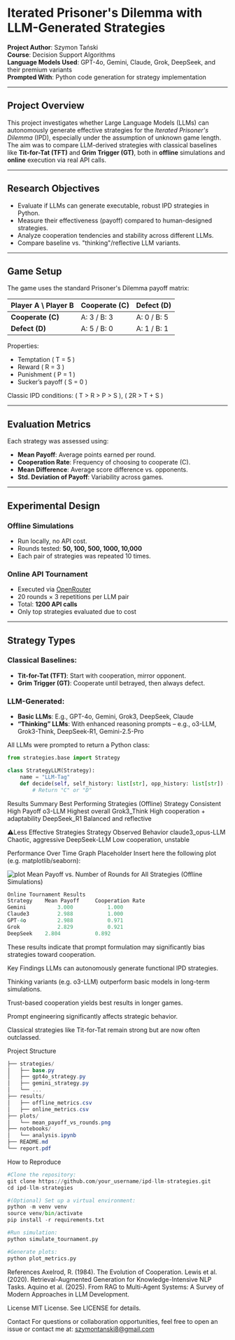 # Iterated Prisoner's Dilemma with LLM-Generated Strategies

**Project Author**: Szymon Tański  
**Course**: Decision Support Algorithms  
**Language Models Used**: GPT-4o, Gemini, Claude, Grok, DeepSeek, and their premium variants  
**Prompted With**: Python code generation for strategy implementation

---

## Project Overview

This project investigates whether Large Language Models (LLMs) can autonomously generate effective strategies for the *Iterated Prisoner's Dilemma* (IPD), especially under the assumption of unknown game length. The aim was to compare LLM-derived strategies with classical baselines like **Tit-for-Tat (TFT)** and **Grim Trigger (GT)**, both in **offline** simulations and **online** execution via real API calls.

---

## Research Objectives

- Evaluate if LLMs can generate executable, robust IPD strategies in Python.
- Measure their effectiveness (payoff) compared to human-designed strategies.
- Analyze cooperation tendencies and stability across different LLMs.
- Compare baseline vs. "thinking"/reflective LLM variants.

---

## Game Setup

The game uses the standard Prisoner's Dilemma payoff matrix:

| Player A \ Player B | Cooperate (C) | Defect (D) |
|---------------------|---------------|------------|
| **Cooperate (C)**   | A: 3 / B: 3   | A: 0 / B: 5|
| **Defect (D)**      | A: 5 / B: 0   | A: 1 / B: 1|

Properties:
- Temptation \( T = 5 \)
- Reward \( R = 3 \)
- Punishment \( P = 1 \)
- Sucker’s payoff \( S = 0 \)

Classic IPD conditions: \( T > R > P > S \), \( 2R > T + S \)

---

## Evaluation Metrics

Each strategy was assessed using:

- **Mean Payoff**: Average points earned per round.
- **Cooperation Rate**: Frequency of choosing to cooperate (C).
- **Mean Difference**: Average score difference vs. opponents.
- **Std. Deviation of Payoff**: Variability across games.

---

## Experimental Design

### Offline Simulations

- Run locally, no API cost.
- Rounds tested: **50, 100, 500, 1000, 10,000**
- Each pair of strategies was repeated 10 times.

### Online API Tournament

- Executed via [OpenRouter](https://openrouter.ai/)
- 20 rounds × 3 repetitions per LLM pair
- Total: **1200 API calls**
- Only top strategies evaluated due to cost

---

## Strategy Types

### Classical Baselines:
- **Tit-for-Tat (TFT)**: Start with cooperation, mirror opponent.
- **Grim Trigger (GT)**: Cooperate until betrayed, then always defect.

### LLM-Generated:
- **Basic LLMs**: E.g., GPT-4o, Gemini, Grok3, DeepSeek, Claude
- **“Thinking” LLMs**: With enhanced reasoning prompts – e.g., o3-LLM, Grok3-Think, DeepSeek-R1, Gemini-2.5-Pro

All LLMs were prompted to return a Python class:
```python
from strategies.base import Strategy

class StrategyLLM(Strategy):
    name = "LLM-Tag"
    def decide(self, self_history: list[str], opp_history: list[str]) -> str:
        # Return "C" or "D"
```
Results Summary
Best Performing Strategies (Offline)
Strategy	Consistent High Payoff
o3-LLM	Highest overall
Grok3_Think	High cooperation + adaptability
DeepSeek_R1	Balanced and reflective

⚠Less Effective Strategies
Strategy	Observed Behavior
claude3_opus-LLM	Chaotic, aggressive
DeepSeek-LLM	Low cooperation, unstable

Performance Over Time
Graph Placeholder
Insert here the following plot (e.g. matplotlib/seaborn):

![plot](https://github.com/user-attachments/assets/0a90d4e8-112c-4aa3-844d-7d8ad1f54529)
Mean Payoff vs. Number of Rounds for All Strategies (Offline Simulations)

```csharp
Online Tournament Results
Strategy	Mean Payoff 	Cooperation Rate
Gemini	    	3.000			1.000
Claude3	    	2.988			1.000
GPT-4o	    	2.988			0.971
Grok	    	2.829			0.921
DeepSeek	2.804			0.892
```

These results indicate that prompt formulation may significantly bias strategies toward cooperation.

Key Findings
LLMs can autonomously generate functional IPD strategies.

Thinking variants (e.g. o3-LLM) outperform basic models in long-term simulations.

Trust-based cooperation yields best results in longer games.

Prompt engineering significantly affects strategic behavior.

Classical strategies like Tit-for-Tat remain strong but are now often outclassed.

Project Structure
```csharp
├── strategies/
│   ├── base.py
│   ├── gpt4o_strategy.py
│   ├── gemini_strategy.py
│   └── ...
├── results/
│   ├── offline_metrics.csv
│   ├── online_metrics.csv
├── plots/
│   └── mean_payoff_vs_rounds.png
├── notebooks/
│   └── analysis.ipynb
├── README.md
└── report.pdf
```

How to Reproduce
```python
#Clone the repository:
git clone https://github.com/your_username/ipd-llm-strategies.git
cd ipd-llm-strategies

#(Optional) Set up a virtual environment:
python -m venv venv
source venv/bin/activate
pip install -r requirements.txt

#Run simulation:
python simulate_tournament.py

#Generate plots:
python plot_metrics.py
```
References
Axelrod, R. (1984). The Evolution of Cooperation.
Lewis et al. (2020). Retrieval-Augmented Generation for Knowledge-Intensive NLP Tasks.
Aquino et al. (2025). From RAG to Multi-Agent Systems: A Survey of Modern Approaches in LLM Development.

License
MIT License. See LICENSE for details.

Contact
For questions or collaboration opportunities, feel free to open an issue or contact me at:
szymontanski8@gmail.com
